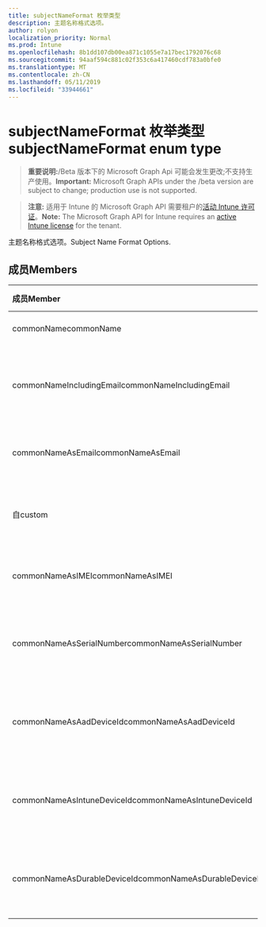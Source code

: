 ```yaml
---
title: subjectNameFormat 枚举类型
description: 主题名称格式选项。
author: rolyon
localization_priority: Normal
ms.prod: Intune
ms.openlocfilehash: 8b1dd107db00ea871c1055e7a17bec1792076c68
ms.sourcegitcommit: 94aaf594c881c02f353c6a417460cdf783a0bfe0
ms.translationtype: MT
ms.contentlocale: zh-CN
ms.lasthandoff: 05/11/2019
ms.locfileid: "33944661"
---
```

# <a name="subjectnameformat-enum-type"></a><span data-ttu-id="9b782-103">subjectNameFormat 枚举类型</span><span class="sxs-lookup"><span data-stu-id="9b782-103">subjectNameFormat enum type</span></span>

> <span data-ttu-id="9b782-104">**重要说明:**/Beta 版本下的 Microsoft Graph Api 可能会发生更改;不支持生产使用。</span><span class="sxs-lookup"><span data-stu-id="9b782-104">**Important:** Microsoft Graph APIs under the /beta version are subject to change; production use is not supported.</span></span>

> <span data-ttu-id="9b782-105">**注意:** 适用于 Intune 的 Microsoft Graph API 需要租户的[活动 Intune 许可证](https://go.microsoft.com/fwlink/?linkid=839381)。</span><span class="sxs-lookup"><span data-stu-id="9b782-105">**Note:** The Microsoft Graph API for Intune requires an [active Intune license](https://go.microsoft.com/fwlink/?linkid=839381) for the tenant.</span></span>

<span data-ttu-id="9b782-106">主题名称格式选项。</span><span class="sxs-lookup"><span data-stu-id="9b782-106">Subject Name Format Options.</span></span>

## <a name="members"></a><span data-ttu-id="9b782-107">成员</span><span class="sxs-lookup"><span data-stu-id="9b782-107">Members</span></span>
|<span data-ttu-id="9b782-108">成员</span><span class="sxs-lookup"><span data-stu-id="9b782-108">Member</span></span>|<span data-ttu-id="9b782-109">值</span><span class="sxs-lookup"><span data-stu-id="9b782-109">Value</span></span>|<span data-ttu-id="9b782-110">说明</span><span class="sxs-lookup"><span data-stu-id="9b782-110">Description</span></span>|
|:---|:---|:---|
|<span data-ttu-id="9b782-111">commonName</span><span class="sxs-lookup"><span data-stu-id="9b782-111">commonName</span></span>|<span data-ttu-id="9b782-112">0</span><span class="sxs-lookup"><span data-stu-id="9b782-112">0</span></span>|<span data-ttu-id="9b782-113">公用名。</span><span class="sxs-lookup"><span data-stu-id="9b782-113">Common name.</span></span>|
|<span data-ttu-id="9b782-114">commonNameIncludingEmail</span><span class="sxs-lookup"><span data-stu-id="9b782-114">commonNameIncludingEmail</span></span>|<span data-ttu-id="9b782-115">1</span><span class="sxs-lookup"><span data-stu-id="9b782-115">1</span></span>|<span data-ttu-id="9b782-116">公用名称, 包括电子邮件。</span><span class="sxs-lookup"><span data-stu-id="9b782-116">Common Name Including Email.</span></span>|
|<span data-ttu-id="9b782-117">commonNameAsEmail</span><span class="sxs-lookup"><span data-stu-id="9b782-117">commonNameAsEmail</span></span>|<span data-ttu-id="9b782-118">双面</span><span class="sxs-lookup"><span data-stu-id="9b782-118">2</span></span>|<span data-ttu-id="9b782-119">电子邮件的常见名称。</span><span class="sxs-lookup"><span data-stu-id="9b782-119">Common Name As Email.</span></span>|
|<span data-ttu-id="9b782-120">自</span><span class="sxs-lookup"><span data-stu-id="9b782-120">custom</span></span>|<span data-ttu-id="9b782-121">第三章</span><span class="sxs-lookup"><span data-stu-id="9b782-121">3</span></span>|<span data-ttu-id="9b782-122">自定义主题名称格式。</span><span class="sxs-lookup"><span data-stu-id="9b782-122">Custom subject name format.</span></span>|
|<span data-ttu-id="9b782-123">commonNameAsIMEI</span><span class="sxs-lookup"><span data-stu-id="9b782-123">commonNameAsIMEI</span></span>|<span data-ttu-id="9b782-124">5</span><span class="sxs-lookup"><span data-stu-id="9b782-124">5</span></span>|<span data-ttu-id="9b782-125">作为 IMEI 的常用名称。</span><span class="sxs-lookup"><span data-stu-id="9b782-125">Common Name As IMEI.</span></span>|
|<span data-ttu-id="9b782-126">commonNameAsSerialNumber</span><span class="sxs-lookup"><span data-stu-id="9b782-126">commonNameAsSerialNumber</span></span>|<span data-ttu-id="9b782-127">型</span><span class="sxs-lookup"><span data-stu-id="9b782-127">6</span></span>|<span data-ttu-id="9b782-128">作为序列号的常用名称。</span><span class="sxs-lookup"><span data-stu-id="9b782-128">Common Name As Serial Number.</span></span>|
|<span data-ttu-id="9b782-129">commonNameAsAadDeviceId</span><span class="sxs-lookup"><span data-stu-id="9b782-129">commonNameAsAadDeviceId</span></span>|<span data-ttu-id="9b782-130">步</span><span class="sxs-lookup"><span data-stu-id="9b782-130">7</span></span>|<span data-ttu-id="9b782-131">作为序列号的常用名称。</span><span class="sxs-lookup"><span data-stu-id="9b782-131">Common Name As Serial Number.</span></span>|
|<span data-ttu-id="9b782-132">commonNameAsIntuneDeviceId</span><span class="sxs-lookup"><span data-stu-id="9b782-132">commonNameAsIntuneDeviceId</span></span>|<span data-ttu-id="9b782-133">utf-8</span><span class="sxs-lookup"><span data-stu-id="9b782-133">8</span></span>|<span data-ttu-id="9b782-134">作为序列号的常用名称。</span><span class="sxs-lookup"><span data-stu-id="9b782-134">Common Name As Serial Number.</span></span>|
|<span data-ttu-id="9b782-135">commonNameAsDurableDeviceId</span><span class="sxs-lookup"><span data-stu-id="9b782-135">commonNameAsDurableDeviceId</span></span>|<span data-ttu-id="9b782-136">第</span><span class="sxs-lookup"><span data-stu-id="9b782-136">9</span></span>|<span data-ttu-id="9b782-137">作为序列号的常用名称。</span><span class="sxs-lookup"><span data-stu-id="9b782-137">Common Name As Serial Number.</span></span>|




